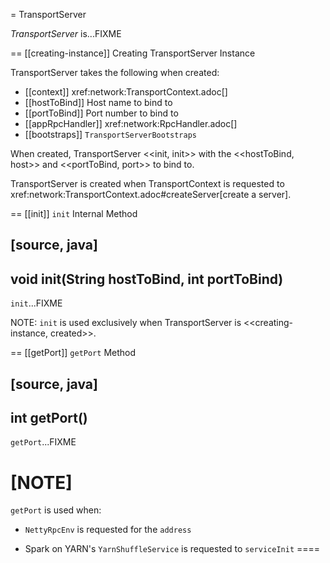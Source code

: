 = TransportServer

*TransportServer* is...FIXME

== [[creating-instance]] Creating TransportServer Instance

TransportServer takes the following when created:

* [[context]] xref:network:TransportContext.adoc[]
* [[hostToBind]] Host name to bind to
* [[portToBind]] Port number to bind to
* [[appRpcHandler]] xref:network:RpcHandler.adoc[]
* [[bootstraps]] `TransportServerBootstraps`

When created, TransportServer <<init, init>> with the <<hostToBind, host>> and <<portToBind, port>> to bind to.

TransportServer is created when TransportContext is requested to xref:network:TransportContext.adoc#createServer[create a server].

== [[init]] `init` Internal Method

[source, java]
----
void init(String hostToBind, int portToBind)
----

`init`...FIXME

NOTE: `init` is used exclusively when TransportServer is <<creating-instance, created>>.

== [[getPort]] `getPort` Method

[source, java]
----
int getPort()
----

`getPort`...FIXME

[NOTE]
====
`getPort` is used when:

* `NettyRpcEnv` is requested for the `address`

* Spark on YARN's `YarnShuffleService` is requested to `serviceInit`
====
